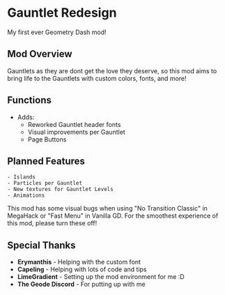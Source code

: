 # <cr>Gauntlet Redesign</c>
<cj>My first ever Geometry Dash mod!</c>

## <co>Mod Overview</c>
Gauntlets as they are dont get the love they deserve, so this mod aims to bring <cr>life to the Gauntlets</c> with custom <co>colors</c>, <cy>fonts</c>, and <cg>more</c>!

## <co>Functions</c>
- Adds:
    - Reworked Gauntlet header fonts
    - Visual improvements per Gauntlet
    - Page Buttons

## <co>Planned Features</c>
    - Islands
    - Particles per Gauntlet
    - New textures for Gauntlet Levels
    - Animations

This mod has some visual bugs when using "<cg>No Transition Classic" in MegaHack</c> or "<cg>Fast Menu" in Vanilla GD</c>. For the smoothest experience of this mod, <cp>please turn these off</c>!

## <co>Special Thanks</c>
- <cy>**Erymanthis**</c> - Helping with the custom font
- <cy>**Capeling**</c> - Helping with lots of code and tips
- <cy>**LimeGradient**</c> - Setting up the mod environment for me :D
- <cy>**The Geode Discord**</c> - For putting up with me